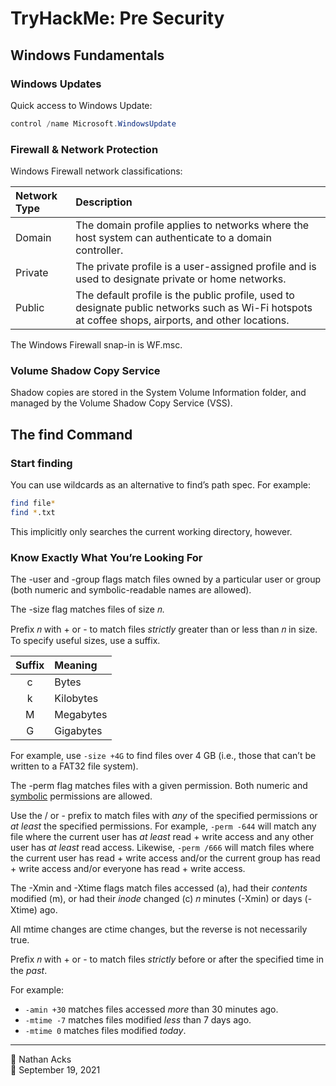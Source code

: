# TryHackMe: Pre Security

## Windows Fundamentals

### Windows Updates

Quick access to Windows Update:

```powershell
control /name Microsoft.WindowsUpdate
```

### Firewall & Network Protection

Windows Firewall network classifications:

| Network Type | Description                                                                                                                                         |
|:------------ |:--------------------------------------------------------------------------------------------------------------------------------------------------- |
| Domain       | The domain profile applies to networks where the host system can authenticate to a domain controller.                                               |
| Private      | The private profile is a user-assigned profile and is used to designate private or home networks.                                                   |
| Public       | The default profile is the public profile, used to designate public networks such as Wi-Fi hotspots at coffee shops, airports, and other locations. |

The Windows Firewall snap-in is WF.msc.

### Volume Shadow Copy Service

Shadow copies are stored in the System Volume Information folder, and managed by the Volume Shadow Copy Service (VSS).

## The find Command

### Start finding

You can use wildcards as an alternative to find’s path spec. For example:

```bash
find file*
find *.txt
```

This implicitly only searches the current working directory, however.

### Know Exactly What You’re Looking For

The -user and -group flags match files owned by a particular user or group (both numeric and symbolic-readable names are allowed).

The -size flag matches files of size 𝑛.

Prefix 𝑛 with + or - to match files *strictly* greater than or less than 𝑛 in size. To specify useful sizes, use a suffix.

| Suffix | Meaning   |
|:------:|:--------- |
|   c    | Bytes     |
|   k    | Kilobytes |
|   M    | Megabytes |
|   G    | Gigabytes |

For example, use `-size +4G` to find files over 4 GB (i.e., those that can’t be written to a FAT32 file system).

The -perm flag matches files with a given permission. Both numeric and [symbolic](../notes/symbolic-permissions.md) permissions are allowed.

Use the / or - prefix to match files with *any* of the specified permissions or *at least* the specified permissions. For example, `-perm -644` will match any file where the current user has *at least* read + write access and any other user has *at least* read access. Likewise, `-perm /666` will match files where the current user has read + write access and/or the current group has read + write access and/or everyone has read + write access.

The -Xmin and -Xtime flags match files accessed (a), had their *contents* modified (m), or had their *inode* changed (c) 𝑛 minutes (-Xmin) or days (-Xtime) ago.

All mtime changes are ctime changes, but the reverse is not necessarily true.

Prefix 𝑛 with + or - to match files *strictly* before or after the specified time in the *past*.

For example:

* `-amin +30` matches files accessed *more* than 30 minutes ago.
* `-mtime -7` matches files modified *less* than 7 days ago.
* `-mtime 0` matches files modified *today*.

- - - -

👤 Nathan Acks  
📅 September 19, 2021
